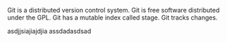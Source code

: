 Git is a distributed version control system.
Git is free software distributed under the GPL.
Git has a mutable index called stage.
Git tracks changes.

asdjjsiajiajdjia
assdadasdsad